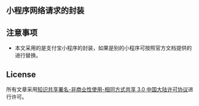 ## 小程序网络请求的封装

## 注意事项

- 本文采用的是支付宝小程序的封装，如果是别的小程序可按照官方文档提供的进行替换。

## License

所有文章采用[知识共享署名-非商业性使用-相同方式共享 3.0 中国大陆许可协议](http://creativecommons.org/licenses/by-nc-sa/3.0/cn/)进行许可。
